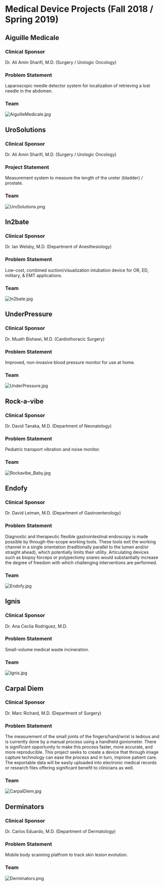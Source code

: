# Medical Device Projects (Fall 2018 / Spring 2019)

## Aiguille Medicale
### Clinical Sponsor
Dr. Ali Amin Sharifi, M.D. (Surgery / Urologic Oncology)

### Problem Statement
Laparoscopic needle detector system for localization of retrieving a lost
needle in the abdomen.

### Team
![AiguilleMedicale.jpg](AiguilleMedicale.jpg)

## UroSolutions
### Clinical Sponsor
Dr. Ali Amin Sharifi, M.D. (Surgery / Urologic Oncology)

### Project Statement
Measurement system to measure the length of the ureter (bladder) / prostate.

### Team
![UroSolutions.png](UroSolutions.png)

## In2bate 
### Clinical Sponsor
Dr. Ian Welsby, M.D. (Department of Anesthesiology)

### Problem Statement
Low-cost, combined suction/visualization intubation device for OR, ED,
military, & EMT applications.

### Team
![In2bate.jpg](In2bate.jpg)

## UnderPressure
### Clinical Sponsor
Dr. Muath Bishawi, M.D. (Cardiothoracic Surgery)

### Problem Statement
Improved, non-invasive blood pressure monitor for use at home.

### Team
![UnderPressure.jpg](UnderPressure.jpg)

## Rock-a-vibe 
### Clinical Sponsor
Dr. David Tanaka, M.D. (Department of Neonatology)

### Problem Statement
Pediatric transport vibration and noise monitor.

### Team
![Rockavibe_Baby.jpg](Rockavibe_Baby.jpg)

## Endofy
### Clinical Sponsor
Dr. David Leiman, M.D. (Department of Gastroenterology)

### Problem Statement
Diagnostic and therapeutic flexible gastrointestinal endoscopy is made possible
by through-the-scope working tools. These tools exit the working channel in a
single orientation (traditionally parallel to the lumen and/or straight ahead),
which potentially limits their utility. Articulating devices such as biopsy
forceps or polypectomy snares would substantially increase the degree of
freedom with which challenging interventions are performed. 

### Team
![Endofy.jpg](Endofy.jpg)

## Ignis
### Clinical Sponsor
Dr. Ana Ceclia Rodriguez, M.D.

### Problem Statement
Small-volume medical waste incineration.

### Team
![Ignis.jpg](Ignis.jpg)

## Carpal Diem
### Clinical Sponsor
Dr. Marc Richard, M.D. (Department of Surgery)

### Problem Statement
The measurement of the small joints of the fingers/hand/wrist is tedious and is
currently done by a manual process using a handheld goniometer.  There is
significant opportunity to make this process faster, more accurate, and more
reproducible.  This project seeks to create a device that through image capture
technology can ease the process and in turn, improve patient care.  The
exportable data will be easily uploaded into electronic medical records or
research files offering significant benefit to clinicians as well.

### Team
![CarpalDiem.jpg](CarpalDiem.jpg)

## Derminators
### Clinical Sponsor
Dr. Carlos Eduardo, M.D. (Department of Dermatology)

### Problem Statement
Mobile body scanning platfrom to track skin lesion evolution.

### Team
![Derminators.png](Derminators.png)
